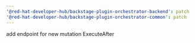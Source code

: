 ```yaml
---
'@red-hat-developer-hub/backstage-plugin-orchestrator-backend': patch
'@red-hat-developer-hub/backstage-plugin-orchestrator-common': patch
---
```


add endpoint for new mutation ExecuteAfter
